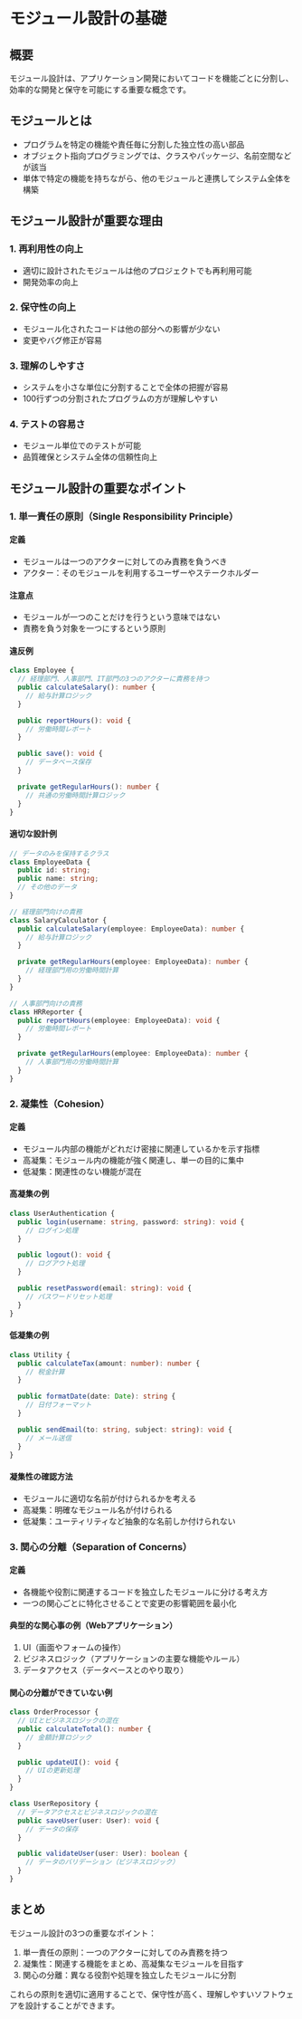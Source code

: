 # モジュール設計の基礎

## 概要
モジュール設計は、アプリケーション開発においてコードを機能ごとに分割し、効率的な開発と保守を可能にする重要な概念です。

## モジュールとは
- プログラムを特定の機能や責任毎に分割した独立性の高い部品
- オブジェクト指向プログラミングでは、クラスやパッケージ、名前空間などが該当
- 単体で特定の機能を持ちながら、他のモジュールと連携してシステム全体を構築

## モジュール設計が重要な理由

### 1. 再利用性の向上
- 適切に設計されたモジュールは他のプロジェクトでも再利用可能
- 開発効率の向上

### 2. 保守性の向上
- モジュール化されたコードは他の部分への影響が少ない
- 変更やバグ修正が容易

### 3. 理解のしやすさ
- システムを小さな単位に分割することで全体の把握が容易
- 100行ずつの分割されたプログラムの方が理解しやすい

### 4. テストの容易さ
- モジュール単位でのテストが可能
- 品質確保とシステム全体の信頼性向上

## モジュール設計の重要なポイント

### 1. 単一責任の原則（Single Responsibility Principle）

#### 定義
- モジュールは一つのアクターに対してのみ責務を負うべき
- アクター：そのモジュールを利用するユーザーやステークホルダー

#### 注意点
- モジュールが一つのことだけを行うという意味ではない
- 責務を負う対象を一つにするという原則

#### 違反例
```typescript
class Employee {
  // 経理部門、人事部門、IT部門の3つのアクターに責務を持つ
  public calculateSalary(): number {
    // 給与計算ロジック
  }

  public reportHours(): void {
    // 労働時間レポート
  }

  public save(): void {
    // データベース保存
  }

  private getRegularHours(): number {
    // 共通の労働時間計算ロジック
  }
}
```

#### 適切な設計例
```typescript
// データのみを保持するクラス
class EmployeeData {
  public id: string;
  public name: string;
  // その他のデータ
}

// 経理部門向けの責務
class SalaryCalculator {
  public calculateSalary(employee: EmployeeData): number {
    // 給与計算ロジック
  }

  private getRegularHours(employee: EmployeeData): number {
    // 経理部門用の労働時間計算
  }
}

// 人事部門向けの責務
class HRReporter {
  public reportHours(employee: EmployeeData): void {
    // 労働時間レポート
  }

  private getRegularHours(employee: EmployeeData): number {
    // 人事部門用の労働時間計算
  }
}
```

### 2. 凝集性（Cohesion）

#### 定義
- モジュール内部の機能がどれだけ密接に関連しているかを示す指標
- 高凝集：モジュール内の機能が強く関連し、単一の目的に集中
- 低凝集：関連性のない機能が混在

#### 高凝集の例
```typescript
class UserAuthentication {
  public login(username: string, password: string): void {
    // ログイン処理
  }

  public logout(): void {
    // ログアウト処理
  }

  public resetPassword(email: string): void {
    // パスワードリセット処理
  }
}
```

#### 低凝集の例
```typescript
class Utility {
  public calculateTax(amount: number): number {
    // 税金計算
  }

  public formatDate(date: Date): string {
    // 日付フォーマット
  }

  public sendEmail(to: string, subject: string): void {
    // メール送信
  }
}
```

#### 凝集性の確認方法
- モジュールに適切な名前が付けられるかを考える
- 高凝集：明確なモジュール名が付けられる
- 低凝集：ユーティリティなど抽象的な名前しか付けられない

### 3. 関心の分離（Separation of Concerns）

#### 定義
- 各機能や役割に関連するコードを独立したモジュールに分ける考え方
- 一つの関心ごとに特化させることで変更の影響範囲を最小化

#### 典型的な関心事の例（Webアプリケーション）
1. UI（画面やフォームの操作）
2. ビジネスロジック（アプリケーションの主要な機能やルール）
3. データアクセス（データベースとのやり取り）

#### 関心の分離ができていない例
```typescript
class OrderProcessor {
  // UIとビジネスロジックの混在
  public calculateTotal(): number {
    // 金額計算ロジック
  }

  public updateUI(): void {
    // UIの更新処理
  }
}

class UserRepository {
  // データアクセスとビジネスロジックの混在
  public saveUser(user: User): void {
    // データの保存
  }

  public validateUser(user: User): boolean {
    // データのバリデーション（ビジネスロジック）
  }
}
```

## まとめ
モジュール設計の3つの重要なポイント：

1. 単一責任の原則：一つのアクターに対してのみ責務を持つ
2. 凝集性：関連する機能をまとめ、高凝集なモジュールを目指す
3. 関心の分離：異なる役割や処理を独立したモジュールに分割

これらの原則を適切に適用することで、保守性が高く、理解しやすいソフトウェアを設計することができます。 